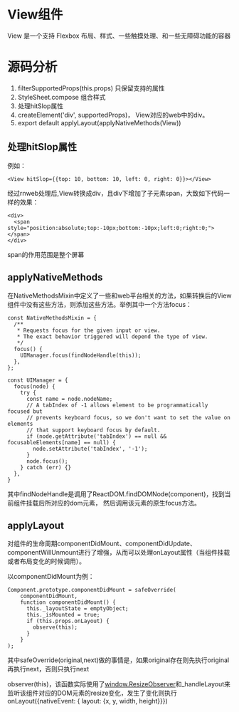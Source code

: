 # View组件
View 是一个支持 Flexbox 布局、样式、一些触摸处理、和一些无障碍功能的容器

# 源码分析
1. filterSupportedProps(this.props) 只保留支持的属性
2. StyleSheet.compose 组合样式
3. 处理hitSlop属性
4. createElement('div', supportedProps)， View对应的web中的div。
5. export default applyLayout(applyNativeMethods(View))

## 处理hitSlop属性
例如：
```
<View hitSlop={{top: 10, bottom: 10, left: 0, right: 0}}></View>
```
经过rnweb处理后,View转换成div，且div下增加了子元素span，大致如下代码一样的效果：
```
<div>
  <span style="position:absolute;top:-10px;bottom:-10px;left:0;right:0;"></span>
</div>
```
span的作用范围是整个屏幕

## applyNativeMethods
在NativeMethodsMixin中定义了一些和web平台相关的方法，如果转换后的View组件中没有这些方法，则添加这些方法。举例其中一个方法focus：
```
const NativeMethodsMixin = {
  /**
   * Requests focus for the given input or view.
   * The exact behavior triggered will depend the type of view.
   */
  focus() {
    UIManager.focus(findNodeHandle(this));
  },
};

const UIManager = {
  focus(node) {
    try {
      const name = node.nodeName;
      // A tabIndex of -1 allows element to be programmatically focused but
      // prevents keyboard focus, so we don't want to set the value on elements
      // that support keyboard focus by default.
      if (node.getAttribute('tabIndex') == null && focusableElements[name] == null) {
        node.setAttribute('tabIndex', '-1');
      }
      node.focus();
    } catch (err) {}
  },
}
```
其中findNodeHandle是调用了ReactDOM.findDOMNode(component)，找到当前组件挂载后所对应的dom元素， 然后调用该元素的原生focus方法。

## applyLayout
对组件的生命周期componentDidMount、componentDidUpdate、componentWillUnmount进行了增强，从而可以处理onLayout属性（当组件挂载或者布局变化的时候调用）。

以componentDidMount为例：
```
Component.prototype.componentDidMount = safeOverride(
    componentDidMount,
    function componentDidMount() {
      this._layoutState = emptyObject;
      this._isMounted = true;
      if (this.props.onLayout) {
        observe(this);
      }
    }
);
```
其中safeOverride(original,next)做的事情是，如果original存在则先执行original再执行next，否则只执行next

observer(this)，该函数实际使用了[window.ResizeObserver](https://zhuanlan.zhihu.com/p/41418813)和_handleLayout来监听该组件对应的DOM元素的resize变化，发生了变化则执行onLayout({nativeEvent: { layout: {x, y, width, height}}})
